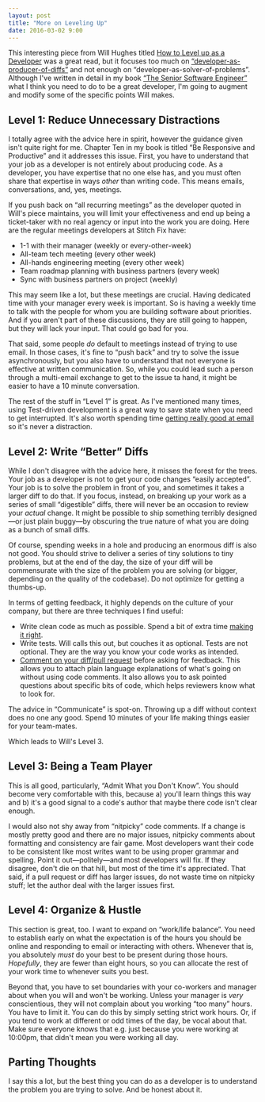 ```yaml
---
layout: post
title: "More on Leveling Up"
date: 2016-03-02 9:00
---
```


This interesting piece from Will Hughes titled [How to Level up as a Developer][level] was a great read, but it focuses too much on
[“developer-as-producer-of-diffs”][diffpost] and not enough on “developer-as-solver-of-problems”.  Although I've written in detail in my book [“The Senior
Software Engineer”][sweng] what I think you need to do to be a great developer, I'm going to augment and modify some of the specific points Will makes.

<!-- more -->

## Level 1: Reduce Unnecessary Distractions

I totally agree with the advice here in spirit, however the guidance given isn't quite right for me.  Chapter Ten in my book is titled “Be Responsive and Productive” and it
addresses this issue.  First, you have to understand that your job as a developer is not entirely about producing code.  As a developer, you have
expertise that no one else has, and you must often share that expertise in ways *other* than writing code.  This means emails, conversations, and, yes,
meetings.

If you push back on “all recurring meetings” as the developer quoted in Will's piece maintains, you will limit your effectiveness and end up being a ticket-taker with no real agency or input into the work you are
doing.  Here are the regular meetings developers at Stitch Fix have:

* 1-1 with their manager (weekly or every-other-week)
* All-team tech meeting (every other week)
* All-hands engineering meeting (every other week)
* Team roadmap planning with business partners (every week)
* Sync with business partners on project (weekly)

This may seem like a lot, but these meetings are crucial.  Having dedicated time with your manager every week is important.  So is having a
weekly time to talk with the people for whom you are building software about priorities.  And if you aren't part of these discussions, they are still going
to happen, but they will lack your input.  That could go bad for you.

That said, some people *do* default to meetings instead of trying to use email.  In those cases, it's fine to “push back” and try to solve the issue
asynchronously, but you also have to understand that not everyone is effective at written communication.  So, while you could lead such a person through a
multi-email exchange to get to the issue ta hand, it might be easier to have a 10 minute conversation.

The rest of the stuff in “Level 1” is great.  As I've mentioned many times, using Test-driven development is a great way to save state when you need to get
interrupted.  It's also worth spending time [getting really good at email][emailpost] so it's never a distraction.

## Level 2: Write “Better” Diffs

While I don't disagree with the advice here, it misses the forest for the trees.  Your job as a developer is not to get your code changes “easily
accepted”.  Your job is to solve the problem in front of you, and sometimes it takes a larger diff to do that.  If you focus, instead, on breaking up your
work as a series of small “digestible” diffs, there will never be an occasion to review your _actual_ change.  It might be possible to ship something
terribly designed—or just plain buggy—by obscuring the true nature of what you are doing as a bunch of small diffs.

Of course, spending weeks in a hole and producing an enormous diff is also not good.  You should strive to deliver a series of tiny solutions to tiny
problems, but at the end of the day, the size of your diff will be commensurate with the size of the problem you are solving (or bigger, depending on the quality of the codebase).  Do not optimize for getting a
thumbs-up.

In terms of getting feedback, it highly depends on the culture of your company, but there are three techniques I find useful:

* Write clean code as much as possible.  Spend a bit of extra time [making it right][rightpost].
* Write tests. Will calls this out, but couches it as optional.  Tests are not optional.  They are the way you know your code works as intended.
* [Comment on your diff/pull request][crpost] before asking for feedback.  This allows you to attach plain language explanations of what's going on without using code comments. It also allows you to ask pointed questions about specific bits of code, which helps reviewers know what to look for.

The advice in “Communicate” is spot-on.  Throwing up a diff without context does no one any good.  Spend 10 minutes of your life making things easier for your team-mates.

Which leads to Will's Level 3.

## Level 3: Being a Team Player

This is all good, particularly, “Admit What you Don't Know”.  You should become very comfortable with this, because a) you'll learn things this way and b) it's a good signal to a code's author that maybe there code isn't clear enough.

I would also not shy away from “nitpicky” code comments.  If a change is mostly pretty good and there are no major issues, nitpicky comments about
formatting and consistency are fair game.  Most developers want their code to be consistent like most writes want to be using proper grammar and spelling.
Point it out—politely—and most developers will fix.  If they disagree, don't die on that hill, but most of the time it's appreciated.  That said, if a pull request or diff has larger issues, do not waste time on
nitpicky stuff; let the author deal with the larger issues first.

## Level 4: Organize & Hustle

This section is great, too.  I want to expand on “work/life balance”.  You need to establish early on what the expectation is of the hours you should be
online and responding to email or interacting with others.  Whenever that is, you absolutely *must* do your best to be present during those hours.
_Hopefully_, they are fewer than eight hours, so you can allocate the rest of your work time to whenever suits you best.

Beyond that, you have to set boundaries with your co-workers and manager about when you will and won't be working.  Unless your manager is *very*
conscientious, they will not complain about you working “too many” hours.  You have to limit it.  You can do this by simply setting strict work hours.  Or,
if you tend to work at different or odd times of the day, be vocal about that.  Make sure everyone knows that e.g. just because you were working at
10:00pm, that didn't mean you were working all day.

## Parting Thoughts

I say this a lot, but the best thing you can do as a developer is to understand the problem you are trying to solve.  And be honest about it.


[level]: https://medium.com/@willh/how-to-level-up-as-a-developer-87344584777c#.nxkkh5mz6
[diffpost]: http://naildrivin5.com/blog/2013/12/03/org-charts-and-diff-production.html
[sweng]: http://theseniorsoftwareengineer.com/
[emailpost]: http://naildrivin5.com/blog/2013/07/23/agile-email-management.html
[rightpost]: http://naildrivin5.com/blog/2012/10/05/making-it-right-technical-debt-vs-slop.html
[crpost]: http://naildrivin5.com/blog/2012/04/02/a-protocol-for-code-reviews.html
